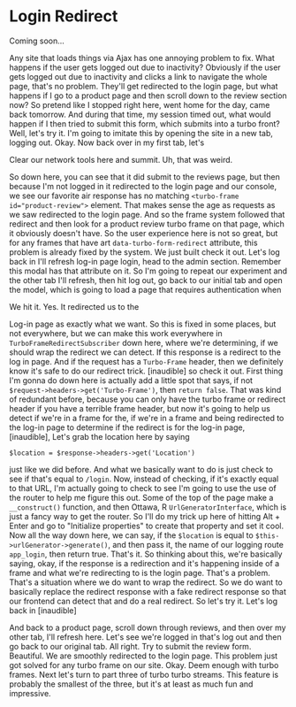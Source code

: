 # Login Redirect

Coming soon...

Any site that loads things via Ajax has one annoying problem to fix. What happens if
the user gets logged out due to inactivity? Obviously if the user gets logged out due
to inactivity and clicks a link to navigate the whole page, that's no problem.
They'll get redirected to the login page, but what happens if I go to a product page
and then scroll down to the review section now? So pretend like I stopped right here,
went home for the day, came back tomorrow. And during that time, my session timed
out, what would happen if I then tried to submit this form, which submits into a
turbo front? Well, let's try it. I'm going to imitate this by opening the site in a
new tab, logging out. Okay. Now back over in my first tab, let's

Clear our network tools here and summit. Uh, that was weird.

So down here, you can see that it did submit to the reviews page, but then because
I'm not logged in it redirected to the login page and our console, we see our
favorite air response has no matching `<turbo-frame id="product-review">` element. That
makes sense the age as requests as we saw redirected to the login page. And so the
frame system followed that redirect and then look for a product review turbo frame on
that page, which it obviously doesn't have. So the user experience here is not so
great, but for any frames that have art `data-turbo-form-redirect` attribute, this
problem is already fixed by the system. We just built check it out. Let's log back in
I'll refresh log-in page login, head to the admin section. Remember this modal has
that attribute on it. So I'm going to repeat our experiment and the other tab I'll
refresh, then hit log out, go back to our initial tab and open the model, which is
going to load a page that requires authentication when

We hit it. Yes. It redirected us to the

Log-in page as exactly what we want. So this is fixed in some places, but not
everywhere, but we can make this work everywhere in `TurboFrameRedirectSubscriber`
down here, where we're determining, if we should wrap the redirect we can detect. If
this response is a redirect to the log in page. And if the request has a `Turbo-Frame`
header, then we definitely know it's safe to do our redirect trick. [inaudible] so
check it out. First thing I'm gonna do down here is actually add a little spot that
says, if not `$request->headers->get('Turbo-Frame')`, then `return false`. That
was kind of redundant before, because you can only have the turbo frame or redirect
header if you have a terrible frame header, but now it's going to help us detect if
we're in a frame for the, if we're in a frame and being redirected to the log-in page
to determine if the redirect is for the log-in page, [inaudible], Let's grab the
location here by saying 

`$location = $response->headers->get('Location')`

just like we did before. And what we basically
want to do is just check to see if that's equal to `/login`. Now, instead of checking,
if it's exactly equal to that URL, I'm actually going to check to see I'm going to
use the use of the router to help me figure this out. Some of the top of the page
make a `__construct()` function, and then Ottawa, R `UrlGeneratorInterface`, which is
just a fancy way to get the router. So I'll do my trick up here of hitting Alt + Enter
and go to "Initialize properties" to create that property and set it cool. Now
all the way down here, we can say, if the `$location` is equal to 
`$this->urlGenerator->generate()`, and then pass it, the name of our logging route `app_login`, then
return true. That's it. So thinking about this, we're basically saying, okay, if the
response is a redirection and it's happening inside of a frame and what we're
redirecting to is the login page. That's a problem. That's a situation where we do
want to wrap the redirect. So we do want to basically replace the redirect response
with a fake redirect response so that our frontend can detect that and do a real
redirect. So let's try it. Let's log back in [inaudible]

And back to a product page, scroll down through reviews, and then over my other tab,
I'll refresh here. Let's see we're logged in that's log out and then go back to our
original tab. All right. Try to submit the review form. Beautiful. We are smoothly
redirected to the login page. This problem just got solved for any turbo frame on our
site. Okay. Deem enough with turbo frames. Next let's turn to part three of turbo
turbo streams. This feature is probably the smallest of the three, but it's at least
as much fun and impressive.

